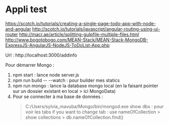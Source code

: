 # Appli test
https://scotch.io/tutorials/creating-a-single-page-todo-app-with-node-and-angular
http://scotch.io/tutorials/javascript/angular-routing-using-ui-router
http://macr.ae/article/splitting-gulpfile-multiple-files.html
http://www.bogotobogo.com/MEAN-Stack/MEAN-Stack-MongoDB-ExpressJS-AngularJS-NodeJS-ToDoList-App.php

Url : http://localhost:3000/addinfo

Pour démarrer Mongo :

1. npm start : lance node server.js
2. npm run build -- --watch : pour builder mes statics
3. npm run mongo : lance la database mongo local (en la faisant pointer sur un dossier existant en local > ici MongoData)
4. Pour se connecter à ma base de données :
	> C:/Users/sylvia_mavuba/Mongo/bin/mongod.exe
	> show dbs : pour voir les tabs
	> if you want to change tab : use nameOfCollection > show collections > db.nameOfCollection.find()
